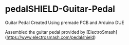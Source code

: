 # pedalSHIELD-Guitar-Pedal
Guitar Pedal Created Using premade PCB and Arduino DUE

Assembled the guitar pedal provided by [ElectroSmash] (https://www.electrosmash.com/pedalshield)
